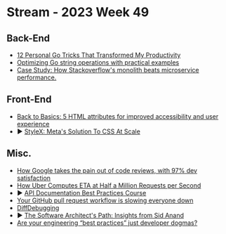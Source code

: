 # Stream - 2023 Week 49

## Back-End

- [12 Personal Go Tricks That Transformed My Productivity](https://blog.devtrovert.com/p/12-personal-go-tricks-that-transformed)
- [Optimizing Go string operations with practical examples](https://medium.com/@ozoniuss/optimizing-go-string-operations-with-practical-examples-83df39b776fb)
- [Case Study: How Stackoverflow's monolith beats microservice performance.](https://www.linkedin.com/pulse/case-study-how-stackoverflows-monolith-beats-navjot-bansal/)

## Front-End

- [Back to Basics: 5 HTML attributes for improved accessibility and user experience](https://www.htmhell.dev/adventcalendar/2023/4/)
- ▶️ [StyleX: Meta's Solution To CSS At Scale](https://www.youtube.com/watch?v=6ZDiGtg1jN4)

## Misc.

- [How Google takes the pain out of code reviews, with 97% dev satisfaction](https://engineercodex.substack.com/p/how-google-takes-the-pain-out-of)
- [How Uber Computes ETA at Half a Million Requests per Second](https://newsletter.systemdesign.one/p/uber-eta)
- ▶️ [API Documentation Best Practices Course](https://www.freecodecamp.org/news/api-documentation-best-practices-course/)
- [Your GitHub pull request workflow is slowing everyone down](https://graphite.dev/blog/your-github-pr-workflow-is-slow)
- [DiffDebugging](https://martinfowler.com/bliki/DiffDebugging.html)
- ▶️ [The Software Architect's Path: Insights from Sid Anand](https://www.infoq.com/podcasts/sid-anand-software-architect-path/)
- [Are your engineering “best practices” just developer dogmas?](https://shiftmag.dev/software-engineering-best-practices-dogmas-1681/)
